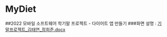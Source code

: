 # MyDiet
##2022 모바일 소프트웨어 학기말 프로젝트 - 다이어트 앱 만들기
###화면 설명 : [기말프로젝트_김태연_정희준.docx](https://github.com/taeyeon0319/MyDiet/files/10208529/_._.docx)
